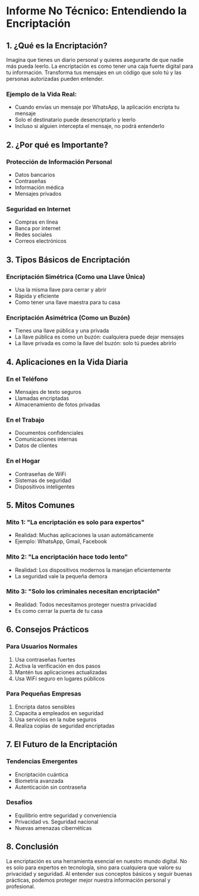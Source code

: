 # Informe No Técnico: Entendiendo la Encriptación

## 1. ¿Qué es la Encriptación?

Imagina que tienes un diario personal y quieres asegurarte de que nadie más pueda leerlo. La encriptación es como tener una caja fuerte digital para tu información. Transforma tus mensajes en un código que solo tú y las personas autorizadas pueden entender.

### Ejemplo de la Vida Real:
- Cuando envías un mensaje por WhatsApp, la aplicación encripta tu mensaje
- Solo el destinatario puede desencriptarlo y leerlo
- Incluso si alguien intercepta el mensaje, no podrá entenderlo

## 2. ¿Por qué es Importante?

### Protección de Información Personal
- Datos bancarios
- Contraseñas
- Información médica
- Mensajes privados

### Seguridad en Internet
- Compras en línea
- Banca por internet
- Redes sociales
- Correos electrónicos

## 3. Tipos Básicos de Encriptación

### Encriptación Simétrica (Como una Llave Única)
- Usa la misma llave para cerrar y abrir
- Rápida y eficiente
- Como tener una llave maestra para tu casa

### Encriptación Asimétrica (Como un Buzón)
- Tienes una llave pública y una privada
- La llave pública es como un buzón: cualquiera puede dejar mensajes
- La llave privada es como la llave del buzón: solo tú puedes abrirlo

## 4. Aplicaciones en la Vida Diaria

### En el Teléfono
- Mensajes de texto seguros
- Llamadas encriptadas
- Almacenamiento de fotos privadas

### En el Trabajo
- Documentos confidenciales
- Comunicaciones internas
- Datos de clientes

### En el Hogar
- Contraseñas de WiFi
- Sistemas de seguridad
- Dispositivos inteligentes

## 5. Mitos Comunes

### Mito 1: "La encriptación es solo para expertos"
- Realidad: Muchas aplicaciones la usan automáticamente
- Ejemplo: WhatsApp, Gmail, Facebook

### Mito 2: "La encriptación hace todo lento"
- Realidad: Los dispositivos modernos la manejan eficientemente
- La seguridad vale la pequeña demora

### Mito 3: "Solo los criminales necesitan encriptación"
- Realidad: Todos necesitamos proteger nuestra privacidad
- Es como cerrar la puerta de tu casa

## 6. Consejos Prácticos

### Para Usuarios Normales
1. Usa contraseñas fuertes
2. Activa la verificación en dos pasos
3. Mantén tus aplicaciones actualizadas
4. Usa WiFi seguro en lugares públicos

### Para Pequeñas Empresas
1. Encripta datos sensibles
2. Capacita a empleados en seguridad
3. Usa servicios en la nube seguros
4. Realiza copias de seguridad encriptadas

## 7. El Futuro de la Encriptación

### Tendencias Emergentes
- Encriptación cuántica
- Biometría avanzada
- Autenticación sin contraseña

### Desafíos
- Equilibrio entre seguridad y conveniencia
- Privacidad vs. Seguridad nacional
- Nuevas amenazas cibernéticas

## 8. Conclusión

La encriptación es una herramienta esencial en nuestro mundo digital. No es solo para expertos en tecnología, sino para cualquiera que valore su privacidad y seguridad. Al entender sus conceptos básicos y seguir buenas prácticas, podemos proteger mejor nuestra información personal y profesional. 